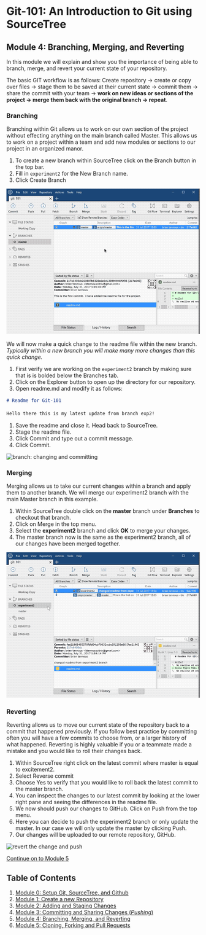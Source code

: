 # Git-101: An Introduction to Git using SourceTree

## Module 4: Branching, Merging, and Reverting

In this module we will explain and show you the importance of being able to branch, merge, and revert your current state of your repository.

The basic GIT workflow is as follows: Create repository -> create or copy over files -> stage them to be saved at their current state -> commit them -> share the commit with your team -> **work on new ideas or sections of the project -> merge them back with the original branch -> repeat**.

### Branching

Branching within Git allows us to work on our own section of the project without effecting anything on the main branch called Master. This allows us to work on a project within a team and add new modules or sections to our project in an organized manor.

1. To create a new branch within SourceTree click on the Branch button in the top bar.
1. Fill in `experiment2` for the New Branch name.
1. Click Create Branch

![create branch](./images/createBranch.gif)

We will now make a quick change to the readme file within the new branch. *Typically within a new branch you will make many more changes than this quick change.*

1. First verify we are working on the `experiment2` branch by making sure that is is bolded below the Branches tab.
1. Click on the Explorer button to open up the directory for our repository.
1. Open readme.md and modify it as follows:

```markdown
# Readme for Git-101

Hello there this is my latest update from branch exp2!
```

1. Save the readme and close it. Head back to SourceTree.
1. Stage the readme file.
1. Click Commit and type out a commit message.
1. Click Commit.

![branch: changing and committing](./images/branchChangeCommit.gif)

### Merging

Merging allows us to take our current changes within a branch and apply them to another branch. We will merge our experiment2 branch with the main Master branch in this example.

1. Within SourceTree double click on the **master** branch under **Branches** to checkout that branch.
1. Click on Merge in the top menu.
1. Select the **experiment2** branch and click **OK** to merge your changes.
1. The master branch now is the same as the experiment2 branch, all of our changes have been merged together.

![merging branch to master](./images/mergeBranchToMaster.gif)

### Reverting

Reverting allows us to move our current state of the repository back to a commit that happened previously. If you follow best practice by committing often you will have a few commits to choose from, or a larger history of what happened. Reverting is highly valuable if you or a teammate made a mistake and you would like to roll their changes back.

1. Within SourceTree right click on the latest commit where master is equal to excitement2.
1. Select Reverse commit
1. Choose Yes to verify that you would like to roll back the latest commit to the master branch.
1. You can inspect the changes to our latest commit by looking at the lower right pane and seeing the differences in the readme file.
1. We now should push our changes to GitHub. Click on Push from the top menu.
1. Here you can decide to push the experiment2 branch or only update the master. In our case we will only update the master by clicking Push.
1. Our changes will be uploaded to our remote repository, GitHub.

![revert the change and push](./images/revertPush.gif)

[Continue on to Module 5](../Module-5)

## Table of Contents

1. [Module 0: Setup Git, SourceTree, and Github](../Module-0)
1. [Module 1: Create a new Repository](../Module-1)
1. [Module 2: Adding and Staging Changes](../Module-2)
1. [Module 3: Committing and Sharing Changes (*Pushing*)](../Module-3)
1. [Module 4: Branching, Merging, and Reverting](../Module-4)
1. [Module 5: Cloning, Forking and Pull Requests](../Module-5)